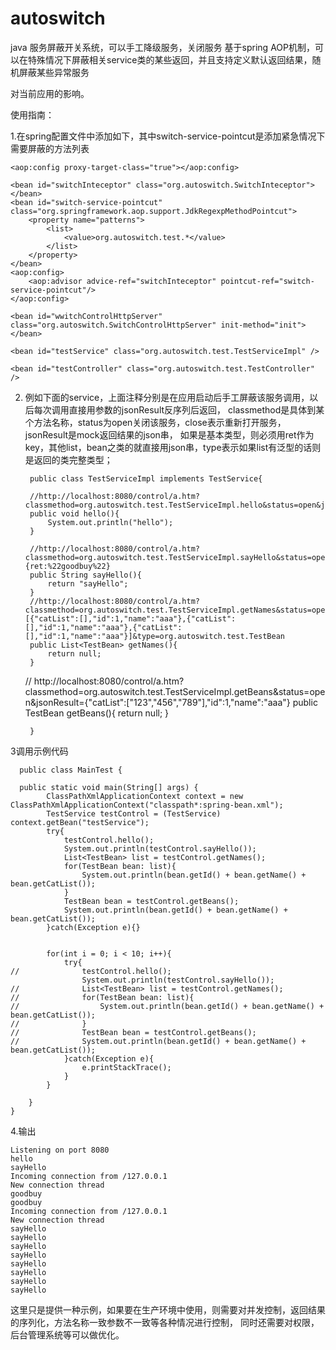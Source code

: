 autoswitch
==========

java 服务屏蔽开关系统，可以手工降级服务，关闭服务
基于spring AOP机制，可以在特殊情况下屏蔽相关service类的某些返回，并且支持定义默认返回结果，随机屏蔽某些异常服务

对当前应用的影响。

使用指南：

1.在spring配置文件中添加如下，其中switch-service-pointcut是添加紧急情况下需要屏蔽的方法列表

    <aop:config proxy-target-class="true"></aop:config>
    
    <bean id="switchInteceptor" class="org.autoswitch.SwitchInteceptor">
    </bean>
    <bean id="switch-service-pointcut" class="org.springframework.aop.support.JdkRegexpMethodPointcut">
        <property name="patterns">
            <list>
                <value>org.autoswitch.test.*</value>
            </list>
        </property>
    </bean>
    <aop:config>
        <aop:advisor advice-ref="switchInteceptor" pointcut-ref="switch-service-pointcut"/>
    </aop:config>
    
    <bean id="wwitchControlHttpServer" class="org.autoswitch.SwitchControlHttpServer" init-method="init"></bean>
    
    <bean id="testService" class="org.autoswitch.test.TestServiceImpl" />
    
    <bean id="testController" class="org.autoswitch.test.TestController" />

2. 例如下面的service，上面注释分别是在应用启动后手工屏蔽该服务调用，以后每次调用直接用参数的jsonResult反序列后返回，
classmethod是具体到某个方法名称，status为open关闭该服务，close表示重新打开服务，jsonResult是mock返回结果的json串，
如果是基本类型，则必须用ret作为key，其他list，bean之类的就直接用json串，type表示如果list有泛型的话则是返回的类完整类型；
   
  
		public class TestServiceImpl implements TestService{
	  
		//http://localhost:8080/control/a.htm?classmethod=org.autoswitch.test.TestServiceImpl.hello&status=open&jsonResult=1
		public void hello(){
			System.out.println("hello");
		}
		
		//http://localhost:8080/control/a.htm?classmethod=org.autoswitch.test.TestServiceImpl.sayHello&status=open&jsonResult={ret:%22goodbuy%22}
		public String sayHello(){
			return "sayHello";
		}
		//http://localhost:8080/control/a.htm?classmethod=org.autoswitch.test.TestServiceImpl.getNames&status=open&jsonResult=[{"catList":[],"id":1,"name":"aaa"},{"catList":[],"id":1,"name":"aaa"},{"catList":[],"id":1,"name":"aaa"}]&type=org.autoswitch.test.TestBean
		public List<TestBean> getNames(){
			return null;
		}
		
	//	http://localhost:8080/control/a.htm?classmethod=org.autoswitch.test.TestServiceImpl.getBeans&status=open&jsonResult={"catList":["123","456","789"],"id":1,"name":"aaa"}
		public TestBean getBeans(){
			return null;
		}
		
		}


3调用示例代码
	
	  public class MainTest {
	
	  public static void main(String[] args) {
			ClassPathXmlApplicationContext context = new ClassPathXmlApplicationContext("classpath*:spring-bean.xml");
			TestService testControl = (TestService) context.getBean("testService");
			try{
				testControl.hello();
				System.out.println(testControl.sayHello());
				List<TestBean> list = testControl.getNames();
				for(TestBean bean: list){
					System.out.println(bean.getId() + bean.getName() + bean.getCatList());
				}
				TestBean bean = testControl.getBeans();
				System.out.println(bean.getId() + bean.getName() + bean.getCatList());
			}catch(Exception e){}
	
			
			for(int i = 0; i < 10; i++){
				try{
	//				testControl.hello();
					System.out.println(testControl.sayHello());
	//				List<TestBean> list = testControl.getNames();
	//				for(TestBean bean: list){
	//					System.out.println(bean.getId() + bean.getName() + bean.getCatList());
	//				}
	//				TestBean bean = testControl.getBeans();
	//				System.out.println(bean.getId() + bean.getName() + bean.getCatList());
				}catch(Exception e){
					e.printStackTrace();
				}	
			}
	
		}
	}

4.输出
  
	Listening on port 8080
	hello
	sayHello
	Incoming connection from /127.0.0.1
	New connection thread
	goodbuy
	goodbuy
	Incoming connection from /127.0.0.1
	New connection thread
	sayHello
	sayHello
	sayHello
	sayHello
	sayHello
	sayHello
	sayHello
	sayHello

这里只是提供一种示例，如果要在生产环境中使用，则需要对并发控制，返回结果的序列化，方法名称一致参数不一致等各种情况进行控制，
同时还需要对权限，后台管理系统等可以做优化。
